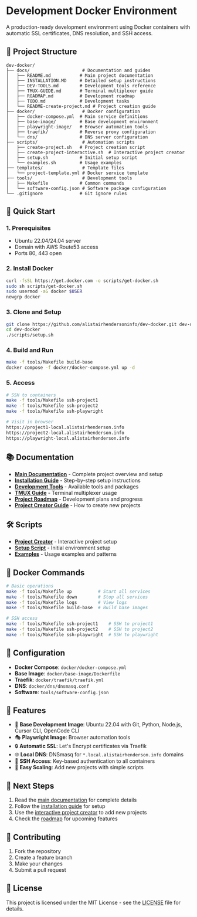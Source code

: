 # Development Docker Environment

A production-ready development environment using Docker containers with automatic SSL certificates, DNS resolution, and SSH access.

## 📁 Project Structure

```
dev-docker/
├── docs/                    # Documentation and guides
│   ├── README.md           # Main project documentation
│   ├── INSTALLATION.MD     # Detailed setup instructions
│   ├── DEV-TOOLS.md        # Development tools reference
│   ├── TMUX-GUIDE.md       # Terminal multiplexer guide
│   ├── ROADMAP.md          # Development roadmap
│   ├── TODO.md             # Development tasks
│   └── README-create-project.md # Project creation guide
├── docker/                  # Docker configuration
│   ├── docker-compose.yml  # Main service definitions
│   ├── base-image/         # Base development environment
│   ├── playwright-image/   # Browser automation tools
│   ├── traefik/            # Reverse proxy configuration
│   └── dns/                # DNS server configuration
├── scripts/                 # Automation scripts
│   ├── create-project.sh   # Project creation script
│   ├── create-project-interactive.sh  # Interactive project creator
│   ├── setup.sh            # Initial setup script
│   └── examples.sh         # Usage examples
├── templates/               # Template files
│   └── project-template.yml # Docker service template
├── tools/                   # Development tools
│   ├── Makefile            # Common commands
│   └── software-config.json # Software package configuration
└── .gitignore              # Git ignore rules
```

## 🚀 Quick Start

### 1. Prerequisites
- Ubuntu 22.04/24.04 server
- Domain with AWS Route53 access
- Ports 80, 443 open

### 2. Install Docker
```bash
curl -fsSL https://get.docker.com -o scripts/get-docker.sh
sudo sh scripts/get-docker.sh
sudo usermod -aG docker $USER
newgrp docker
```

### 3. Clone and Setup
```bash
git clone https://github.com/alistairhendersoninfo/dev-docker.git dev-docker
cd dev-docker
./scripts/setup.sh
```

### 4. Build and Run
```bash
make -f tools/Makefile build-base
docker compose -f docker/docker-compose.yml up -d
```

### 5. Access
```bash
# SSH to containers
make -f tools/Makefile ssh-project1
make -f tools/Makefile ssh-project2
make -f tools/Makefile ssh-playwright

# Visit in browser
https://project1-local.alistairhenderson.info
https://project2-local.alistairhenderson.info
https://playwright-local.alistairhenderson.info
```

## 📚 Documentation

- **[Main Documentation](docs/README.md)** - Complete project overview and setup
- **[Installation Guide](docs/INSTALLATION.MD)** - Step-by-step setup instructions
- **[Development Tools](docs/DEV-TOOLS.md)** - Available tools and packages
- **[TMUX Guide](docs/TMUX-GUIDE.md)** - Terminal multiplexer usage
- **[Project Roadmap](docs/ROADMAP.md)** - Development plans and progress
- **[Project Creator Guide](docs/README-create-project.md)** - How to create new projects

## 🛠️ Scripts

- **[Project Creator](scripts/create-project-interactive.sh)** - Interactive project setup
- **[Setup Script](scripts/setup.sh)** - Initial environment setup
- **[Examples](scripts/examples.sh)** - Usage examples and patterns

## 🐳 Docker Commands

```bash
# Basic operations
make -f tools/Makefile up          # Start all services
make -f tools/Makefile down        # Stop all services
make -f tools/Makefile logs        # View logs
make -f tools/Makefile build-base  # Build base images

# SSH access
make -f tools/Makefile ssh-project1    # SSH to project1
make -f tools/Makefile ssh-project2    # SSH to project2
make -f tools/Makefile ssh-playwright  # SSH to playwright
```

## 🔧 Configuration

- **Docker Compose**: `docker/docker-compose.yml`
- **Base Image**: `docker/base-image/Dockerfile`
- **Traefik**: `docker/traefik/traefik.yml`
- **DNS**: `docker/dns/dnsmasq.conf`
- **Software**: `tools/software-config.json`

## 🌟 Features

- 🐳 **Base Development Image**: Ubuntu 22.04 with Git, Python, Node.js, Cursor CLI, OpenCode CLI
- 🎭 **Playwright Image**: Browser automation tools
- 🔒 **Automatic SSL**: Let's Encrypt certificates via Traefik
- 🌐 **Local DNS**: DNSmasq for `*.local.alistairhenderson.info` domains
- 🔑 **SSH Access**: Key-based authentication to all containers
- 🚀 **Easy Scaling**: Add new projects with simple scripts

## 📖 Next Steps

1. Read the [main documentation](docs/README.md) for complete details
2. Follow the [installation guide](docs/INSTALLATION.MD) for setup
3. Use the [interactive project creator](scripts/create-project-interactive.sh) to add new projects
4. Check the [roadmap](docs/ROADMAP.md) for upcoming features

## 🤝 Contributing

1. Fork the repository
2. Create a feature branch
3. Make your changes
4. Submit a pull request

## 📄 License

This project is licensed under the MIT License - see the [LICENSE](docs/LICENSE) file for details.
